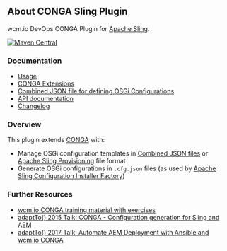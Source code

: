 ## About CONGA Sling Plugin

wcm.io DevOps CONGA Plugin for [Apache Sling][sling].

[![Maven Central](https://img.shields.io/maven-central/v/io.wcm.devops.conga.plugins/io.wcm.devops.conga.plugins.sling)](https://repo1.maven.org/maven2/io/wcm/devops/conga/plugins/io.wcm.devops.conga.plugins.sling)


### Documentation

* [Usage][usage]
* [CONGA Extensions][extensions]
* [Combined JSON file for defining OSGi Configurations][osgi-config-combined-json]
* [API documentation][apidocs]
* [Changelog][changelog]


### Overview

This plugin extends [CONGA][conga] with:

* Manage OSGi configuration templates in [Combined JSON files][osgi-config-combined-json] or [Apache Sling Provisioning][sling-provisioning] file format
* Generate OSGi configurations in `.cfg.json` files (as used by [Apache Sling Configuration Installer Factory][sling-configuration-installer-factory-cfg-json])


### Further Resources

* [wcm.io CONGA training material with exercises](https://training.wcm.io/conga/)
* [adaptTo() 2015 Talk: CONGA - Configuration generation for Sling and AEM](https://adapt.to/2015/en/schedule/conga---configuration-generation-for-sling-and-aem.html)
* [adaptTo() 2017 Talk: Automate AEM Deployment with Ansible and wcm.io CONGA](https://adapt.to/2017/en/schedule/automate-aem-deployment-with-ansible-and-wcm-io-conga.html)



[usage]: usage.html
[extensions]: extensions.html
[osgi-config-combined-json]: osgi-config-combined-json.html
[apidocs]: conga-sling-plugin/apidocs/
[changelog]: changes.html
[conga]: https://devops.wcm.io/conga/
[sling]: http://sling.apache.org/
[sling-provisioning]: https://sling.apache.org/documentation/development/slingstart.html
[sling-configuration-installer-factory-cfg-json]: https://sling.apache.org/documentation/bundles/configuration-installer-factory.html#configuration-files-cfgjson
